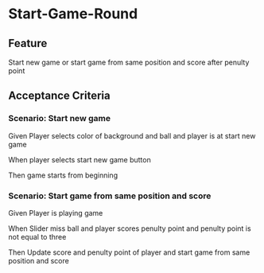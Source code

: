 # Start-Game-Round

## Feature

Start new game or start game from same position and
score after penulty point

## Acceptance Criteria

### Scenario: Start new game

  Given Player selects color of background and ball and
player is at start new game

  When player selects start new game button

  Then game starts from beginning

### Scenario: Start game from same position and score

  Given Player is playing game

  When Slider miss ball and player scores penulty point
and penulty point is not equal to three

  Then Update score and penulty point of player and
start game from same position and score
